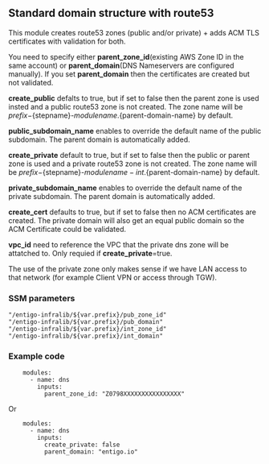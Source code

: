 ## Standard domain structure with route53 ##
This module creates route53 zones (public and/or private) + adds ACM TLS certificates with validation for both.

You need to specify either __parent_zone_id__(existing AWS Zone ID in the same account) or __parent_domain__(DNS Nameservers are configured manually).
If you set __parent_domain__ then the certificates are created but not validated.

__create_public__ defalts to true, but if set to false then the parent zone is used insted and a public route53 zone is not created. The zone name will be ${prefix}-${stepname}-${modulename}.${parent-domain-name} by default.

__public_subdomain_name__ enables to override the default name of the public subdomain. The parent domain is automatically added.

__create_private__ default to true, but if set to false then the public or parent zone is used and a private route53 zone is not created. The zone name will be ${prefix}-${stepname}-${modulename}-int.${parent-domain-name} by default.

__private_subdomain_name__ enables to override the default name of the private subdomain. The parent domain is automatically added.

__create_cert__ defaults to true, but if set to false then no ACM certificates are created. The private domain will also get an equal public domain so the ACM Certificate could be validated.

__vpc_id__ need to reference the VPC that the private dns zone will be attatched to. Only requied if __create_private__=true.

The use of the private zone only makes sense if we have LAN access to that network (for example Client VPN or access through TGW).


### SSM parameters ###
```
"/entigo-infralib/${var.prefix}/pub_zone_id" 
"/entigo-infralib/${var.prefix}/pub_domain"
"/entigo-infralib/${var.prefix}/int_zone_id"
"/entigo-infralib/${var.prefix}/int_domain"
```


### Example code ###

```
    modules:
      - name: dns
        inputs:
          parent_zone_id: "Z0798XXXXXXXXXXXXXXXX"

```
Or 
```
    modules:
      - name: dns
        inputs:
          create_private: false
          parent_domain: "entigo.io"

```
